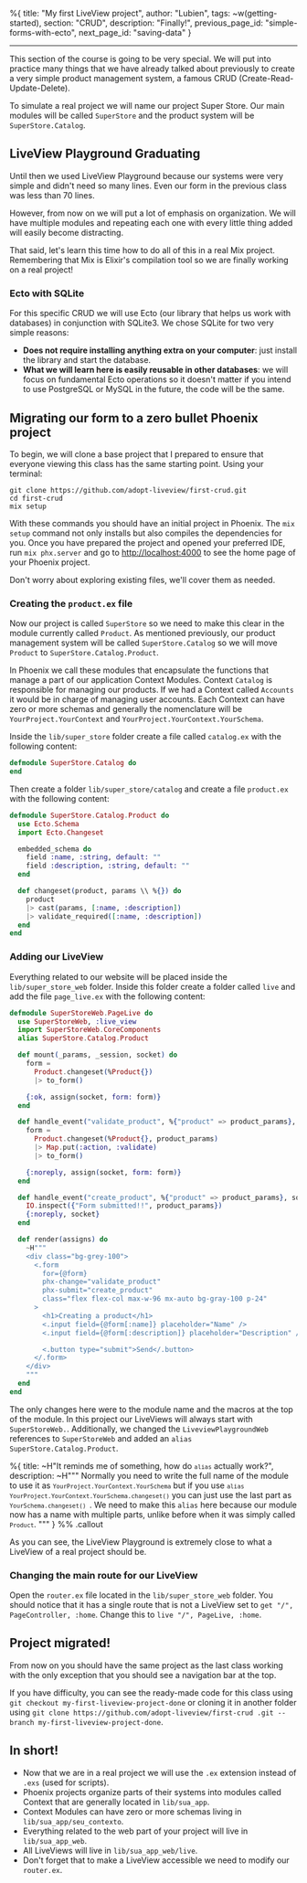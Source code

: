 %{
title: "My first LiveView project",
author: "Lubien",
tags: ~w(getting-started),
section: "CRUD",
description: "Finally!",
previous_page_id: "simple-forms-with-ecto",
next_page_id: "saving-data"
}

---

This section of the course is going to be very special. We will put into practice many things that we have already talked about previously to create a very simple product management system, a famous CRUD (Create-Read-Update-Delete).

To simulate a real project we will name our project Super Store. Our main modules will be called `SuperStore` and the product system will be `SuperStore.Catalog`.

## LiveView Playground Graduating

Until then we used LiveView Playground because our systems were very simple and didn't need so many lines. Even our form in the previous class was less than 70 lines.

However, from now on we will put a lot of emphasis on organization. We will have multiple modules and repeating each one with every little thing added will easily become distracting.

That said, let's learn this time how to do all of this in a real Mix project. Remembering that Mix is Elixir's compilation tool so we are finally working on a real project!

### Ecto with SQLite

For this specific CRUD we will use Ecto (our library that helps us work with databases) in conjunction with SQLite3. We chose SQLite for two very simple reasons:

- **Does not require installing anything extra on your computer**: just install the library and start the database.
- **What we will learn here is easily reusable in other databases**: we will focus on fundamental Ecto operations so it doesn't matter if you intend to use PostgreSQL or MySQL in the future, the code will be the same.

## Migrating our form to a zero bullet Phoenix project

To begin, we will clone a base project that I prepared to ensure that everyone viewing this class has the same starting point. Using your terminal:

```
git clone https://github.com/adopt-liveview/first-crud.git
cd first-crud
mix setup
```

With these commands you should have an initial project in Phoenix. The `mix setup` command not only installs but also compiles the dependencies for you. Once you have prepared the project and opened your preferred IDE, run `mix phx.server` and go to [http://localhost:4000](http://localhost:4000) to see the home page of your Phoenix project.

Don't worry about exploring existing files, we'll cover them as needed.

### Creating the `product.ex` file

Now our project is called `SuperStore` so we need to make this clear in the module currently called `Product`. As mentioned previously, our product management system will be called `SuperStore.Catalog` so we will move `Product` to `SuperStore.Catalog.Product`.

In Phoenix we call these modules that encapsulate the functions that manage a part of our application Context Modules. Context `Catalog` is responsible for managing our products. If we had a Context called `Accounts` it would be in charge of managing user accounts. Each Context can have zero or more schemas and generally the nomenclature will be `YourProject.YourContext` and `YourProject.YourContext.YourSchema`.

Inside the `lib/super_store` folder create a file called `catalog.ex` with the following content:

```elixir
defmodule SuperStore.Catalog do
end
```

Then create a folder `lib/super_store/catalog` and create a file `product.ex` with the following content:

```elixir
defmodule SuperStore.Catalog.Product do
  use Ecto.Schema
  import Ecto.Changeset

  embedded_schema do
    field :name, :string, default: ""
    field :description, :string, default: ""
  end

  def changeset(product, params \\ %{}) do
    product
    |> cast(params, [:name, :description])
    |> validate_required([:name, :description])
  end
end
```

### Adding our LiveView

Everything related to our website will be placed inside the `lib/super_store_web` folder. Inside this folder create a folder called `live` and add the file `page_live.ex` with the following content:

```elixir
defmodule SuperStoreWeb.PageLive do
  use SuperStoreWeb, :live_view
  import SuperStoreWeb.CoreComponents
  alias SuperStore.Catalog.Product

  def mount(_params, _session, socket) do
    form =
      Product.changeset(%Product{})
      |> to_form()

    {:ok, assign(socket, form: form)}
  end

  def handle_event("validate_product", %{"product" => product_params}, socket) do
    form =
      Product.changeset(%Product{}, product_params)
      |> Map.put(:action, :validate)
      |> to_form()

    {:noreply, assign(socket, form: form)}
  end

  def handle_event("create_product", %{"product" => product_params}, socket) do
    IO.inspect({"Form submitted!!", product_params})
    {:noreply, socket}
  end

  def render(assigns) do
    ~H"""
    <div class="bg-grey-100">
      <.form
        for={@form}
        phx-change="validate_product"
        phx-submit="create_product"
        class="flex flex-col max-w-96 mx-auto bg-gray-100 p-24"
      >
        <h1>Creating a product</h1>
        <.input field={@form[:name]} placeholder="Name" />
        <.input field={@form[:description]} placeholder="Description" />

        <.button type="submit">Send</.button>
      </.form>
    </div>
    """
  end
end
```

The only changes here were to the module name and the macros at the top of the module. In this project our LiveViews will always start with `SuperStoreWeb.`. Additionally, we changed the `LiveviewPlaygroundWeb` references to `SuperStoreWeb` and added an `alias SuperStore.Catalog.Product`.

%{
title: ~H"It reminds me of something, how do <code>`alias`</code> actually work?",
description: ~H"""
Normally you need to write the full name of the module to use it as <code>`YourProject.YourContext.YourSchema`</code> but if you use <code>`alias YourProject.YourContext.YourSchema.changeset()`</code> you can just use the last part as <code>`YourSchema.changeset() `</code>. We need to make this `alias` here because our module now has a name with multiple parts, unlike before when it was simply called <code>`Product`</code>.
"""
} %% .callout

As you can see, the LiveView Playground is extremely close to what a LiveView of a real project should be.

### Changing the main route for our LiveView

Open the `router.ex` file located in the `lib/super_store_web` folder. You should notice that it has a single route that is not a LiveView set to `get "/", PageController, :home`. Change this to `live "/", PageLive, :home`.

## Project migrated!

From now on you should have the same project as the last class working with the only exception that you should see a navigation bar at the top.

If you have difficulty, you can see the ready-made code for this class using `git checkout my-first-liveview-project-done` or cloning it in another folder using `git clone https://github.com/adopt-liveview/first-crud .git --branch my-first-liveview-project-done`.

## In short!

- Now that we are in a real project we will use the `.ex` extension instead of `.exs` (used for scripts).
- Phoenix projects organize parts of their systems into modules called Context that are generally located in `lib/sua_app`.
- Context Modules can have zero or more schemas living in `lib/sua_app/seu_contexto`.
- Everything related to the web part of your project will live in `lib/sua_app_web`.
- All LiveViews will live in `lib/sua_app_web/live`.
- Don't forget that to make a LiveView accessible we need to modify our `router.ex`.

